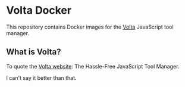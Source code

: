 # Volta Docker

This repository contains Docker images for the [Volta](https://volta.sh) JavaScript tool manager.

## What is Volta?

To quote the [Volta website](https://volta.sh): The Hassle-Free JavaScript Tool Manager.

I can't say it better than that.
